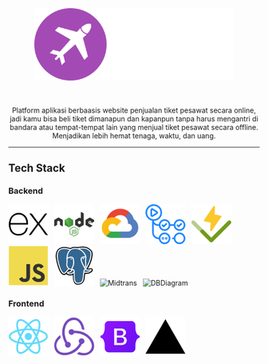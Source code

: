 <div align="center">
 <img src="./logo.png" width=400/>
</div>

<br/>
<br/>
<p align="center">
 Platform aplikasi berbaasis website penjualan tiket pesawat secara online, jadi kamu bisa beli tiket dimanapun dan kapanpun tanpa harus mengantri di bandara atau tempat-tempat lain yang menjual tiket pesawat secara offline. Menjadikan lebih hemat tenaga, waktu, dan uang.
</p>

---


## Tech Stack
### Backend
<div>  
  <img src="https://github.com/devicons/devicon/blob/master/icons/express/express-original.svg" title="Express" alt="Express" width="80" height="80"/>&nbsp;&nbsp;  
  <img src="https://github.com/devicons/devicon/blob/master/icons/nodejs/nodejs-original-wordmark.svg" title="Nodejs" alt="Nodejs" width="80" height="80"/>&nbsp;&nbsp;  
  <img src="https://github.com/devicons/devicon/blob/master/icons/googlecloud/googlecloud-original.svg" title="Google Cloud" alt="Google Cloud" width="80" height="80"/>&nbsp;&nbsp;  
  <img src="https://github.com/devicons/devicon/blob/master/icons/githubactions/githubactions-plain.svg" title="Github Actions" alt="Github Actions" width="80" height="80"/>&nbsp;&nbsp;  
  <img src="https://github.com/devicons/devicon/blob/master/icons/vitest/vitest-original.svg" title="Vitest" alt="Vitest" width="80" height="80"/>&nbsp;&nbsp;  
  <img src="https://github.com/devicons/devicon/blob/master/icons/javascript/javascript-original.svg" title="Javascript" alt="Javascript" width="80" height="80"/>&nbsp;&nbsp;  
  <img src="https://github.com/devicons/devicon/blob/master/icons/postgresql/postgresql-original.svg" title="PostgreSQL" alt="PostgreSQL" width="80" height="80"/>&nbsp;&nbsp;  
  <img src="https://midtrans.com/assets/img/logo.svg?v=1724048091" title="Midtrans" alt="Midtrans" width="80" height="80"/>&nbsp;&nbsp;  
  <img src="https://cdn.holistics.io/logo-dbdiagram-notext.ico" title="DBDiagram" alt="DBDiagram" width="80" height="80"/>&nbsp;&nbsp;    
</div>

### Frontend
<div>  
  <img src="https://github.com/devicons/devicon/blob/master/icons/react/react-original.svg" title="React" alt="React" width="80" height="80"/>&nbsp;&nbsp;  
  <img src="https://github.com/devicons/devicon/blob/master/icons/redux/redux-original.svg" title="Redux" alt="Redux" width="80" height="80"/>&nbsp;&nbsp;
  <img src="https://github.com/devicons/devicon/blob/master/icons/bootstrap/bootstrap-original.svg" title="Bootstrap" alt="Bootstrap" width="80" height="80"/>&nbsp;&nbsp;
  <img src="https://github.com/devicons/devicon/blob/master/icons/vercel/vercel-original.svg" title="Vercel" alt="Vercel" width="80" height="80"/>&nbsp;&nbsp;  
</div>
